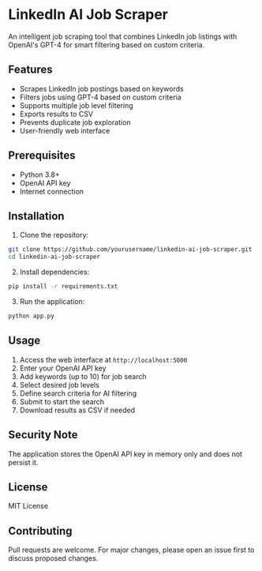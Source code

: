 # LinkedIn AI Job Scraper

An intelligent job scraping tool that combines LinkedIn job listings with OpenAI's GPT-4 for smart filtering based on custom criteria.

## Features

- Scrapes LinkedIn job postings based on keywords
- Filters jobs using GPT-4 based on custom criteria
- Supports multiple job level filtering
- Exports results to CSV
- Prevents duplicate job exploration
- User-friendly web interface

## Prerequisites

- Python 3.8+
- OpenAI API key
- Internet connection

## Installation

1. Clone the repository:
```bash
git clone https://github.com/yourusername/linkedin-ai-job-scraper.git
cd linkedin-ai-job-scraper
```

2. Install dependencies:
```bash
pip install -r requirements.txt
```

3. Run the application:
```bash
python app.py
```

## Usage

1. Access the web interface at `http://localhost:5000`
2. Enter your OpenAI API key
3. Add keywords (up to 10) for job search
4. Select desired job levels
5. Define search criteria for AI filtering
6. Submit to start the search
7. Download results as CSV if needed

## Security Note

The application stores the OpenAI API key in memory only and does not persist it.

## License

MIT License

## Contributing

Pull requests are welcome. For major changes, please open an issue first to discuss proposed changes.